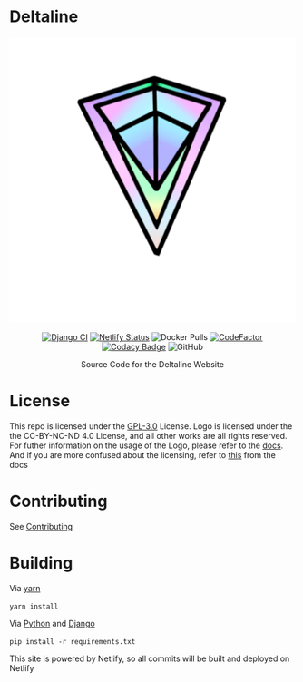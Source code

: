# Deltaline

<div align=center>
<img type="image/x-icon" src="assets/Deltaline Logo Release V3 (512 Resize).svg">

[![Django CI](https://github.com/No767/Deltaline/actions/workflows/django.yml/badge.svg?branch=dev)](https://github.com/No767/Deltaline/actions/workflows/django.yml) [![Netlify Status](https://api.netlify.com/api/v1/badges/e8232711-1bd5-4e73-b5a9-92af059e2486/deploy-status)](https://app.netlify.com/sites/deltaline/deploys) ![Docker Pulls](https://img.shields.io/docker/pulls/no767/deltaline?label=Docker%20Pulls&logo=docker) [![CodeFactor](https://www.codefactor.io/repository/github/no767/deltaline/badge)](https://www.codefactor.io/repository/github/no767/deltaline) [![Codacy Badge](https://app.codacy.com/project/badge/Grade/dafe967dfb4a43d7ba1239a26b439721)](https://www.codacy.com/gh/No767/Deltaline/dashboard?utm_source=github.com&amp;utm_medium=referral&amp;utm_content=No767/Deltaline&amp;utm_campaign=Badge_Grade) ![GitHub](https://img.shields.io/github/license/No767/Deltaline?label=License&logo=github)

Source Code for the Deltaline Website

<div align=left>

# License
This repo is licensed under the [GPL-3.0](https://github.com/No767/Deltaline/blob/master/LICENSE.txt) License. Logo is licensed under the the CC-BY-NC-ND 4.0 License, and all other works are all rights reserved. For futher information on the usage of the Logo, please refer to the [docs](https://no767.github.io/-Deltaline-Docs/). And if you are more confused about the licensing, refer to [this](https://no767.github.io/Deltaline-Docs/Licensing/) from the docs

# Contributing
See [Contributing](https://github.com/No767/Deltaline/blob/master/contributing.md)
# Building

Via [yarn](https://yarnpkg.com/)

`yarn install` 


Via [Python](https://www.python.org/) and [Django](https://www.djangoproject.com/)

`pip install -r requirements.txt`

This site is powered by Netlify, so all commits will be built and deployed on Netlify
